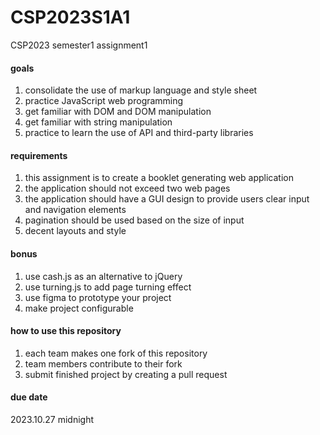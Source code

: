 # CSP2023S1A1


CSP2023 semester1 assignment1

#### goals
1.  consolidate the use of markup language and style sheet
2.  practice JavaScript web programming
3.  get familiar with DOM and DOM manipulation
4.  get familiar with string manipulation
5.  practice to learn the use of API and third-party libraries


#### requirements

1.  this assignment is to create a booklet generating web application
2.  the application should not exceed two web pages
3.  the application should have a GUI design to provide users clear input and navigation elements
4.  pagination should be used based on the size of input
5.  decent layouts and style

#### bonus

1.  use cash.js as an alternative to jQuery
2.  use turning.js to add page turning effect
3.  use figma to prototype your project
4.  make project configurable

#### how to use this repository

1.  each team makes one fork of this repository  
2.  team members contribute to their fork
3.  submit finished project by creating a pull request

#### due date 
2023.10.27 midnight

